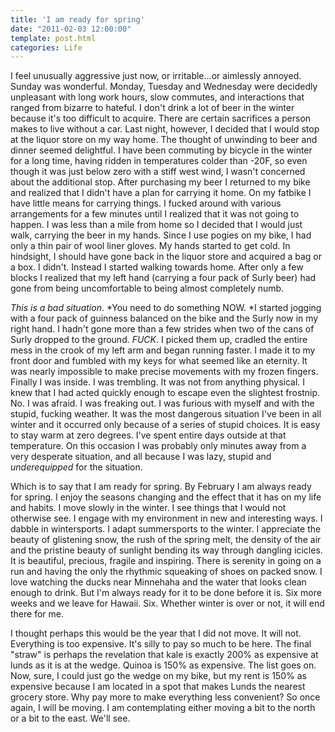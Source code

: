 ```yaml
---
title: 'I am ready for spring'
date: "2011-02-03 12:00:00"
template: post.html
categories: Life
---
```


I feel unusually aggressive just now, or irritable...or aimlessly annoyed. Sunday was wonderful. Monday, Tuesday and Wednesday were decidedly unpleasant with long work hours, slow commutes, and interactions that ranged from bizarre to hateful. I don't drink a lot of beer in the winter because it's too difficult to acquire. There are certain sacrifices a person makes to live without a car. Last night, however, I decided that I would stop at the liquor store on my way home. The thought of unwinding to beer and dinner seemed delightful. I have been commuting by bicycle in the winter for a long time, having ridden in temperatures colder than -20F, so even though it was just below zero with a stiff west wind, I wasn't concerned about the additional stop. After purchasing my beer I returned to my bike and realized that I didn't have a plan for carrying it home. On my fatbike I have little means for carrying things. I fucked around with various arrangements for a few minutes until I realized that it was not going to happen. I was less than a mile from home so I decided that I would just walk, carrying the beer in my hands. Since I use pogies on my bike, I had only a thin pair of wool liner gloves. My hands started to get cold. In hindsight, I should have gone back in the liquor store and acquired a bag or a box. I didn't. Instead I started walking towards home. After only a few blocks I realized that my left hand (carrying a four pack of Surly beer) had gone from being uncomfortable to being almost completely numb. 

*This is a bad situation*. *You need to do something NOW. *I started jogging with a four pack of guinness balanced on the bike and the Surly now in my right hand. I hadn't gone more than a few strides when two of the cans of Surly dropped to the ground. *FUCK*. I picked them up, cradled the entire mess in the crook of my left arm and began running faster. I made it to my front door and fumbled with my keys for what seemed like an eternity. It was nearly impossible to make precise movements with my frozen fingers. Finally I was inside. I was trembling. It was not from anything physical. I knew that I had acted quickly enough to escape even the slightest frostnip. No. I was afraid. I was freaking out. I was furious with myself and with the stupid, fucking weather. It was the most dangerous situation I've been in all winter and it occurred only because of a series of stupid choices. It is easy to stay warm at zero degrees. I've spent entire days outside at that temperature. On this occasion I was probably only minutes away from a very desperate situation, and all because I was lazy, stupid and *underequipped* for the situation.  
  
Which is to say that I am ready for spring. By February I am always ready for spring. I enjoy the seasons changing and the effect that it has on my life and habits. I move slowly in the winter. I see things that I would not otherwise see. I engage with my environment in new and interesting ways. I dabble in wintersports. I adapt summersports to the winter. I appreciate the beauty of glistening snow, the rush of the spring melt, the density of the air and the pristine beauty of sunlight bending its way through dangling icicles. It is beautiful, precious, fragile and inspiring. There is serenity in going on a run and having the only the rhythmic squeaking of shoes on packed snow. I love watching the ducks near Minnehaha and the water that looks clean enough to drink. But I'm always ready for it to be done before it is. Six more weeks and we leave for Hawaii. Six. Whether winter is over or not, it will end there for me.  
  
I thought perhaps this would be the year that I did not move. It will not. Everything is too expensive. It's silly to pay so much to be here. The final "straw" is perhaps the revelation that kale is exactly 200% as expensive at lunds as it is at the wedge. Quinoa is 150% as expensive. The list goes on. Now, sure, I could just go the wedge on my bike, but my rent is 150% as expensive because I am located in a spot that makes Lunds the nearest grocery store. Why pay more to make everything less convenient? So once again, I will be moving. I am contemplating either moving a bit to the north or a bit to the east. We'll see.